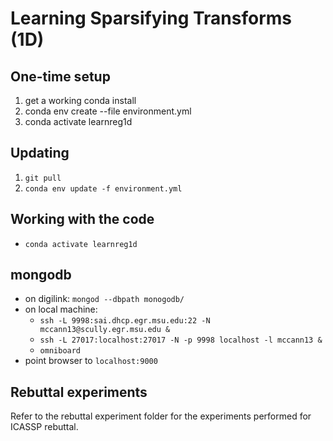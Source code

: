 # Learning Sparsifying Transforms (1D)

## One-time setup
1. get a working conda install
1. conda env create --file environment.yml
1. conda activate learnreg1d

## Updating
1. `git pull`
1. `conda env update -f environment.yml`

## Working with the code
* `conda activate learnreg1d`

## mongodb
* on digilink: `mongod --dbpath monogodb/`
* on local machine:
  * `ssh -L 9998:sai.dhcp.egr.msu.edu:22 -N mccann13@scully.egr.msu.edu &`
  * `ssh -L 27017:localhost:27017 -N -p 9998 localhost -l mccann13 &`
  * `omniboard`
* point browser to `localhost:9000`


## Rebuttal experiments
Refer to the rebuttal experiment folder for the experiments performed for ICASSP rebuttal. 
